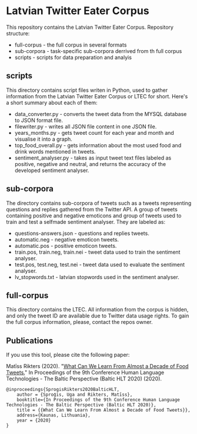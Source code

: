 # Latvian Twitter Eater Corpus

This repository contains the Latvian Twitter Eater Corpus.
Repository structure:
- full-corpus - the full corpus in several formats
- sub-corpora - task-specific sub-corpora derrived from th full corpus
- scripts - scripts for data preparation and analyis


scripts
---------
This directory contains script files writen in Python, used to gather information from the Latvian Twitter Eater Corpus or LTEC for short.
Here's a short summary about each of them:
- data_converter.py - converts the tweet data from the MYSQL database to JSON format file.
- filewriter.py - writes all JSON file content in one JSON file.
- years_months.py - gets tweet count for each year and month and visualise it into a graph.
- top_food_overall.py - gets information about the most used food and drink words mentioned in tweets.
- sentiment_analyser.py - takes as input tweet text files labeled as positive, negative and neutral, and returns the accuracy of the
developed sentiment analyser.

sub-corpora
---------
The directory contains sub-corpora of tweets such as a tweets representing questions and replies gathered from the Twitter API.
A group of tweets containing positive and negative emoticons and group of tweets used to train and test a selfmade sentiment analyser.
They are labeled as:
- questions-answers.json - questions and replies tweets.
- automatic.neg - negative emoticon tweets.
- automatic.pos - positive emoticon tweets.
- train.pos, train.neg, train.nei - tweet data used to train the sentiment analyser.
- test.pos, test.neg, test.nei - tweet data used to evaluate the sentiment analyser.
- lv_stopwords.txt - latvian stopwords used in the sentiment analyser.

full-corpus
---------
This directory contains the LTEC. All information from the corpus is hidden, and only the tweet ID are available due to Twitter data usage
rights. To gain the full corpus information, please, contact the repos owner.


Publications
---------

If you use this tool, please cite the following paper:

Matīss Rikters (2020). "[What Can We Learn From Almost a Decade of Food Tweets.](https://klc.vdu.lt/hlt/programme)" In Proceedings of the 9th Conference Human Language Technologies - The Baltic Perspective (Baltic HLT 2020) (2020).

```
@inproceedings{SprogisRikters2020BalticHLT,
	author = {Sproģis, Uga and Rikters, Matīss},
	booktitle={In Proceedings of the 9th Conference Human Language Technologies - The Baltic Perspective (Baltic HLT 2020)},
	title = {{What Can We Learn From Almost a Decade of Food Tweets}},
	address={Kaunas, Lithuania},
	year = {2020}
}
```